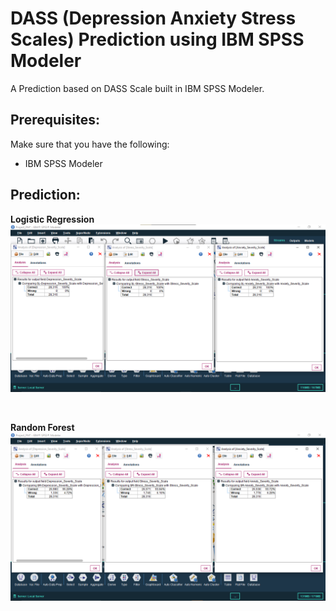 # DASS (Depression Anxiety Stress Scales) Prediction using IBM SPSS Modeler
A Prediction based on DASS Scale built in IBM SPSS Modeler.

## Prerequisites:
Make sure that you have the following:
-  IBM SPSS Modeler

## Prediction:
<p align="left">
  <a class="image fit"><b>Logistic Regression</b>
  	<img src="https://github.com/meetgajjarx07/DASS-Prediction-IBM-SPSS-Modeler-main/blob/master/Prediction/DASS_Prediction_Logistic_Regression.png" alt="">
  </a>
</p>
<br>
<p align="left">
    <a class="image fit"><b>Random Forest</b>
  	<img src="https://github.com/meetgajjarx07/DASS-Prediction-IBM-SPSS-Modeler-main/blob/master/Prediction/DASS_Prediction_Random_Forest.png" alt="">
  </a>
</p>
